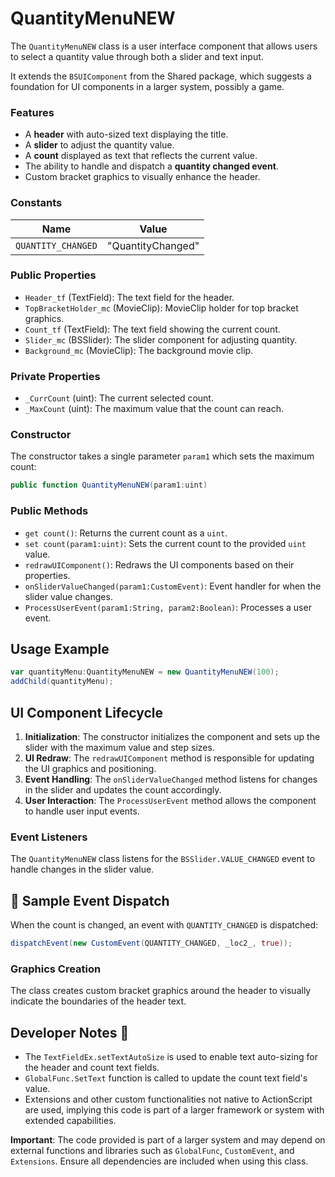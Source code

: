 ---
---
# QuantityMenuNEW
The `QuantityMenuNEW` class is a user interface component that allows users to select a quantity value through both a slider and text input.

It extends the `BSUIComponent` from the Shared package, which suggests a foundation for UI components in a larger system, possibly a game.

### Features

- A **header** with auto-sized text displaying the title.
- A **slider** to adjust the quantity value.
- A **count** displayed as text that reflects the current value.
- The ability to handle and dispatch a **quantity changed event**.
- Custom bracket graphics to visually enhance the header.

### Constants

| Name               | Value             |
|--------------------|-------------------|
| `QUANTITY_CHANGED` | "QuantityChanged" |

### Public Properties

- `Header_tf` (TextField): The text field for the header.
- `TopBracketHolder_mc` (MovieClip): MovieClip holder for top bracket graphics.
- `Count_tf` (TextField): The text field showing the current count.
- `Slider_mc` (BSSlider): The slider component for adjusting quantity.
- `Background_mc` (MovieClip): The background movie clip.

### Private Properties

- `_CurrCount` (uint): The current selected count.
- `_MaxCount` (uint): The maximum value that the count can reach.

### Constructor

The constructor takes a single parameter `param1` which sets the maximum count:

```actionscript
public function QuantityMenuNEW(param1:uint)
```

### Public Methods

- `get count()`: Returns the current count as a `uint`.
- `set count(param1:uint)`: Sets the current count to the provided `uint` value.
- `redrawUIComponent()`: Redraws the UI components based on their properties.
- `onSliderValueChanged(param1:CustomEvent)`: Event handler for when the slider value changes.
- `ProcessUserEvent(param1:String, param2:Boolean)`: Processes a user event.

## Usage Example

```actionscript
var quantityMenu:QuantityMenuNEW = new QuantityMenuNEW(100);
addChild(quantityMenu);
```

## UI Component Lifecycle

1. **Initialization**: The constructor initializes the component and sets up the slider with the maximum value and step sizes.
2. **UI Redraw**: The `redrawUIComponent` method is responsible for updating the UI graphics and positioning.
3. **Event Handling**: The `onSliderValueChanged` method listens for changes in the slider and updates the count accordingly.
4. **User Interaction**: The `ProcessUserEvent` method allows the component to handle user input events.

### Event Listeners

The `QuantityMenuNEW` class listens for the `BSSlider.VALUE_CHANGED` event to handle changes in the slider value.

## 🚀 Sample Event Dispatch

When the count is changed, an event with `QUANTITY_CHANGED` is dispatched:

```actionscript
dispatchEvent(new CustomEvent(QUANTITY_CHANGED, _loc2_, true));
```

### Graphics Creation

The class creates custom bracket graphics around the header to visually indicate the boundaries of the header text.

## Developer Notes 📝

- The `TextFieldEx.setTextAutoSize` is used to enable text auto-sizing for the header and count text fields.
- `GlobalFunc.SetText` function is called to update the count text field's value.
- Extensions and other custom functionalities not native to ActionScript are used, implying this code is part of a larger framework or system with extended capabilities.

**Important**: The code provided is part of a larger system and may depend on external functions and libraries such as `GlobalFunc`, `CustomEvent`, and `Extensions`. Ensure all dependencies are included when using this class.
